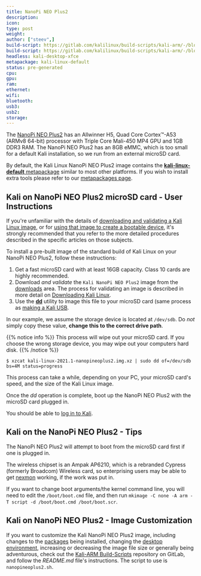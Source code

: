 ```yaml
---
title: NanoPi NEO Plus2
description:
icon:
type: post
weight:
author: ["steev",]
build-script: https://gitlab.com/kalilinux/build-scripts/kali-arm/-/blob/master/nanopineoplus2.sh
build-script: https://gitlab.com/kalilinux/build-scripts/kali-arm/-/blob/master/nanopineoplus2-minimal.sh
headless: kali-desktop-xfce
metapackage: kali-linux-default
status: pre-generated
cpu:
gpu:
ram:
ethernet:
wifi:
bluetooth:
usb3:
usb2:
storage:
---
```


The [NanoPi NEO Plus2](http://nanopi.io/nanopi-neo-plus2.html) has an Allwinner H5, Quad Core Cortex™-A53 (ARMv8 64-bit) processor with Triple Core Mali-450 MP4 GPU and 1GB DDR3 RAM. The NanoPi NEO Plus2 has an 8GB eMMC, which is too small for a default Kali installation, so we run from an external microSD card.

By default, the Kali Linux NanoPi NEO Plus2 image contains the [**kali-linux-default** metapackage](https://tools.kali.org/kali-metapackages) similar to most other platforms. If you wish to install extra tools please refer to our [metapackages page](/docs/general-use/metapackages/).

## Kali on NanoPi NEO Plus2 microSD card - User Instructions

If you're unfamiliar with the details of [downloading and validating a Kali Linux image](/docs/introduction/download-official-kali-linux-images/), or for [using that image to create a bootable device](/docs/usb/live-usb-install-with-windows/), it's strongly recommended that you refer to the more detailed procedures described in the specific articles on those subjects.

To install a pre-built image of the standard build of Kali Linux on your NanoPi NEO Plus2, follow these instructions:

1. Get a fast microSD card with at least 16GB capacity. Class 10 cards are highly recommended.
2. Download _and validate_ the `Kali NanoPi NEO Plus2` image from the [downloads](https://www.offensive-security.com/kali-linux-arm-images/) area. The process for validating an image is described in more detail on [Downloading Kali Linux](/docs/introduction/download-official-kali-linux-images/).
3. Use the **[dd](https://packages.debian.org/testing/dd)** utility to image this file to your microSD card (same process as [making a Kali USB](/docs/usb/live-usb-install-with-windows/).

In our example, we assume the storage device is located at `/dev/sdb`. Do _not_ simply copy these value, **change this to the correct drive path**.

{{% notice info %}}
This process will wipe out your microSD card. If you choose the wrong storage device, you may wipe out your computers hard disk.
{{% /notice %}}

```console
$ xzcat kali-linux-2021.1-nanopineoplus2.img.xz | sudo dd of=/dev/sdb bs=4M status=progress
```

This process can take a while, depending on your PC, your microSD card's speed, and the size of the Kali Linux image.

Once the _dd_ operation is complete, boot up the NanoPi NEO Plus2 with the microSD card plugged in.

You should be able to [log in to Kali](/docs/introduction/default-credentials/).

## Kali on the NanoPi NEO Plus2 - Tips

The NanoPi NEO Plus2 will attempt to boot from the microSD card first if one is plugged in.

The wireless chipset is an Ampak AP6210, which is a rebranded Cypress (formerly Broadcom) Wireless card, so enterprising users may be able to get [nexmon](https://github.com/seemoo-lab/nexmon) working, if the work was put in.

If you want to change boot arguments/the kernel command line, you will need to edit the `/boot/boot.cmd` file, and then run `mkimage -C none -A arm -T script -d /boot/boot.cmd /boot/boot.scr`.

## Kali on NanoPi NEO Plus2 - Image Customization

If you want to customize the Kali NanoPi NEO Plus2 image, including changes to the [packages](/docs/general-use/metapackages/) being installed, changing the [desktop environment](/docs/general-use/switching-desktop-environments/), increasing or decreasing the image file size or generally being adventurous, check out the [Kali-ARM Build-Scripts](https://gitlab.com/kalilinux/build-scripts/kali-arm) repository on GitLab, and follow the _README.md_ file's instructions. The script to use is `nanopineoplus2.sh`.

